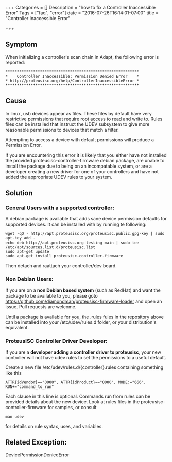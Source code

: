 +++
Categories = []
Description = "how to fix a Controller Inaccessible Error"
Tags = ["faq", "error"]
date = "2016-07-26T16:14:01-07:00"
title = "Controller Inaccessible Error"

+++

## Symptom

When initializing a controller's scan chain in Adapt, the following error is reported:

    **********************************************************
    *    Controller Inaccessible: Permission Denied Error    *
    * http://proteusisc.org/help/ControllerInaccessibleError *
    **********************************************************

## Cause

In linux, usb devices appear as files. These files by default have very restrictive permissions that require root access to read and write to. Rules files can be installed that instruct the UDEV subsystem to give more reasonable permissions to devices that match a filter.

Attempting to access a device with default permissions will produce a Permission Error.

If you are encountering this error it is likely that you either have not installed the provided proteusisc-controller-firmware debian package, are unable to install the package due to being on an incompatable system, or are a developer creating a new driver for one of your controllers and have not added the appropriate UDEV rules to your system.

## Solution

### General Users with a supported controller:

A debian package is available that adds sane device permission defaults for supported devices. It can be installed with by running te following:

    wget -qO - http://apt.proteusisc.org/proteusisc.public.gpg-key | sudo apt-key add -
    echo deb http://apt.proteusisc.org testing main | sudo tee /etc/apt/sources.list.d/proteusisc.list
    sudo apt-get update
    sudo apt-get install proteusisc-controller-firmware

Then detach and raattach your controller/dev board.

### Non Debian Users:

If you are on a **non Debian based system** (such as RedHat) and want the package to be available to you, please goto https://github.com/diamondman/proteusisc-firmware-loader and open an issue. Pull requests are welcome.

Until a package is available for you, the .rules fules in the repository above can be installed into your /etc/udev/rules.d folder, or your distribution's equivalent.

### ProteusISC Controller Driver Developer:

If you are a **developer adding a controller driver to proteusisc**, your new controller will not have udev rules to set the permissions to a useful default.

Create a new file /etc/udev/rules.d/{controller}.rules containing something like this

    ATTR{idVendor}=="0000", ATTR{idProduct}=="0000", MODE:="666", RUN+="command_to_run"

Each clause in this line is optional. Commands run from rules can be provided details about the new device. Look at rules files in the proteusisc-controller-firmware for samples, or consult

    man udev

for details on rule syntax, uses, and variables.

## Related Exception:

DevicePermissionDeniedError